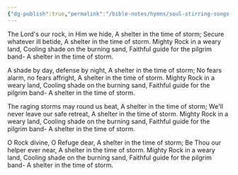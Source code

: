 ```yaml
---
{"dg-publish":true,"permalink":"/bible-notes/hymns/soul-stirring-songs-and-hymns/a-shelter-in-the-time-of-storm/","title":"A Shelter in the Time of Storm"}
---
```



The Lord's our rock, in Him we hide,
A shelter in the time of storm;
Secure whatever ill betide,
A shelter in the time of storm.
Mighty Rock in a weary land,
Cooling shade on the burning sand,
Faithful guide for the pilgrim band-
A shelter in the time of storm.

A shade by day, defense by night,
A shelter in the time of storm;
No fears alarm, no fears affright,
A shelter in the time of storm.
Mighty Rock in a weary land,
Cooling shade on the burning sand,
Faithful guide for the pilgrim band-
A shelter in the time of storm.

The raging storms may round us beat,
A shelter in the time of storm;
We'll never leave our safe retreat,
A shelter in the time of storm.
Mighty Rock in a weary land,
Cooling shade on the burning sand,
Faithful guide for the pilgrim band-
A shelter in the time of storm.

O Rock divine, O Refuge dear,
A shelter in the time of storm;
Be Thou our helper ever near,
A shelter in the time of storm.
Mighty Rock in a weary land,
Cooling shade on the burning sand,
Faithful guide for the pilgrim band-
A shelter in the time of storm.